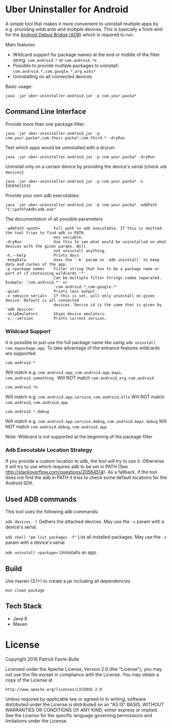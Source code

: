 # Uber Uninstaller for Android
A simple tool that makes it more convenient to uninstall multiple apps by e.g. providing wildcards and
multiple devices. This is basically a front-end for the [Android Debug Bridge (ADB)](https://developer.android.com/studio/command-line/adb.html) which is required to run.

Main features:

* Wildcard support for package names at the end or middle of the filter string: `com.android.*` or `com.android.*e`
* Possible to provide multiple packages to uninstall: `com.android.*,com.google.*,org.wiki*`
* Uninstalling on all connected devices

Basic usage:

    java -jar uber-uninstaller-android.jar -p com.your.packa*

## Command Line Interface

Provide more than one package filter:

    java -jar uber-uninstaller-android.jar -p com.your.packa*,com.their.packa*,com.third.* -dryRun

Test which apps would be uninstalled with a dryrun:

    java -jar uber-uninstaller-android.jar -p com.your.packa* -dryRun

Uninstall only on a certain device by providing the device's serial (check `adb devices`):

    java -jar uber-uninstaller-android.jar -p com.your.packa* -s IUG65621532

Provide your own adb executables:

    java -jar uber-uninstaller-android.jar -p com.your.packa* -adbPath "C:\pathToAdb\adb.exe"

The documentation of all possible parameters

    -adbPath <path>      Full path to adb executable. If this is omitted the tool tries to find adb in PATH
                         env variable.
    -dryRun              Use this to see what would be uninstalled on what devices with the given params. Will
                         not uninstall anything.
    -h,--help            Prints docs
    -keepData            Uses the '-k' param on 'adb uninstall' to keep data and caches of the app.
    -p <package name>    Filter string that has to be a package name or part of it containing wildcards '*'.
                         Can be multiple filter Strings comma separated. Example: 'com.android.*' or
                         'com.android.*,com.google.*'
    -quiet               Prints less output.
    -s <device serial>   If this is set, will only uninstall on given device. Default is all connected
                         devices. Device id is the same that is given by 'adb devices'
    -skipEmulators       Skips device emulators.
    -v,--version         Prints current version.

### Wildcard Support

It is possible to just use the full package name like using `adb uninstall com.mypackage.app`. 
To take advantage of the enhance features wildcards are supported:

    com.android.*
 
Will match e.g. `com.android.app`, `com.android.app.maps`, `com.android.something `
Will NOT match `com.android`, `org.com.android`

    com.android.*e
    
Will match e.g. `com.android.app.service`, `com.android.elle`
Will NOT match `com.android`, `com.android.app`

    com.android.*.debug
    
Will match e.g. `com.android.app.service.debug`, `com.android.maps.debug`
Will NOT match `com.android.debug`, `com.android.app`

Note: Wildcard is not supported at the beginning of the package filter

### Adb Executable Location Strategy

If you provide a custom location to adb, the tool will try to use it. Otherwise
it will try to use which requires adb to be set in PATH (See http://stackoverflow.com/questions/20564514).
As a fallback, if the tool does not find the adb in PATH it tries to check some default locations for the Android SDK.

## Used ADB commands

This tool uses the following adb commands:

`adb devices -l`
Gathers the attached devices. May use the `-s` param with a device's serial.

`adb shell "pm list packages -f"`
List all installed packages. May use the `-s` param with a device's serial.

`adb uninstall <package>`
Uninstalls an app.

## Build

Use maven (3.1+) to create a jar including all dependencies

    mvn clean package

## Tech Stack

* Java 8
* Maven

# License

Copyright 2016 Patrick Favre-Bulle

Licensed under the Apache License, Version 2.0 (the "License");
you may not use this file except in compliance with the License.
You may obtain a copy of the License at

    http://www.apache.org/licenses/LICENSE-2.0

Unless required by applicable law or agreed to in writing, software
distributed under the License is distributed on an "AS IS" BASIS,
WITHOUT WARRANTIES OR CONDITIONS OF ANY KIND, either express or implied.
See the License for the specific language governing permissions and
limitations under the License.